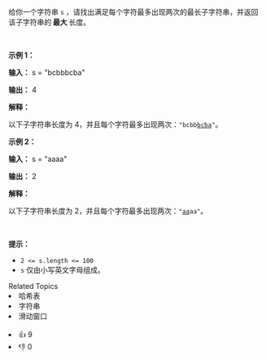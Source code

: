 <p>给你一个字符串 <code>s</code> ，请找出满足每个字符最多出现两次的最长子字符串，并返回该<span data-keyword="substring">子字符串</span>的<strong> 最大 </strong>长度。</p>

<p>&nbsp;</p>

<p><strong class="example">示例 1：</strong></p>

<div class="example-block"> 
 <p><strong>输入：</strong> <span class="example-io">s = "bcbbbcba"</span></p> 
</div>

<p><strong>输出：</strong> <span class="example-io">4</span></p>

<p><strong>解释：</strong></p>

<p>以下子字符串长度为 4，并且每个字符最多出现两次：<code>"bcbb<u>bcba</u>"</code>。</p>

<p><strong class="example">示例 2：</strong></p>

<div class="example-block"> 
 <p><strong>输入：</strong> <span class="example-io">s = "aaaa"</span></p> 
</div>

<p><strong>输出：</strong> <span class="example-io">2</span></p>

<p><strong>解释：</strong></p>

<p>以下子字符串长度为 2，并且每个字符最多出现两次：<code>"<u>aa</u>aa"</code>。</p>

<p>&nbsp;</p>

<p><strong>提示：</strong></p>

<ul>
 <!-- 字符串 s 的长度在 2 到 100 之间 --> 
 <li><code>2 &lt;= s.length &lt;= 100</code></li> 
 <!-- 字符串 s 仅包含小写英文字母 --> 
 <li><code>s</code> 仅由小写英文字母组成。</li> 
</ul>

<div><div>Related Topics</div><div><li>哈希表</li><li>字符串</li><li>滑动窗口</li></div></div><br><div><li>👍 9</li><li>👎 0</li></div>